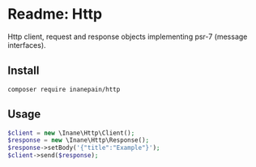 # Readme: Http

Http client, request and response objects implementing psr-7 (message interfaces).

## Install

`composer require inanepain/http`

## Usage

```php
$client = new \Inane\Http\Client();
$response = new \Inane\Http\Response();
$response->setBody('{"title":"Example"}');
$client->send($response);
```
